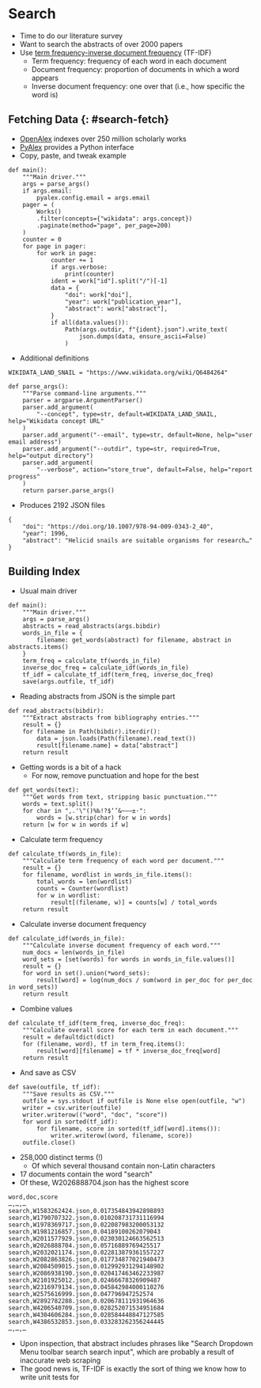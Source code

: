 # Search

-   Time to do our literature survey
-   Want to search the abstracts of over 2000 papers
-   Use [term frequency-inverse document frequency](g:tf_idf) (TF-IDF)
    -   Term frequency: frequency of each word in each document
    -   Document frequency: proportion of documents in which a word appears
    -   Inverse document frequency: one over that (i.e., how specific the word is)

## Fetching Data {: #search-fetch}

-   [OpenAlex][open_alex] indexes over 250 million scholarly works
-   [PyAlex][pyalex] provides a Python interface
-   Copy, paste, and tweak example

```{data-file="fetch_bib_data.py:main"}
def main():
    """Main driver."""
    args = parse_args()
    if args.email:
        pyalex.config.email = args.email
    pager = (
        Works()
        .filter(concepts={"wikidata": args.concept})
        .paginate(method="page", per_page=200)
    )
    counter = 0
    for page in pager:
        for work in page:
            counter += 1
            if args.verbose:
                print(counter)
            ident = work["id"].split("/")[-1]
            data = {
                "doi": work["doi"],
                "year": work["publication_year"],
                "abstract": work["abstract"],
            }
            if all(data.values()):
                Path(args.outdir, f"{ident}.json").write_text(
                    json.dumps(data, ensure_ascii=False)
                )
```

-   Additional definitions

```{data-file="fetch_bib_data.py:const"}
WIKIDATA_LAND_SNAIL = "https://www.wikidata.org/wiki/Q6484264"
```
```{data-file="fetch_bib_data.py:parse_args"}
def parse_args():
    """Parse command-line arguments."""
    parser = argparse.ArgumentParser()
    parser.add_argument(
        "--concept", type=str, default=WIKIDATA_LAND_SNAIL, help="Wikidata concept URL"
    )
    parser.add_argument("--email", type=str, default=None, help="user email address")
    parser.add_argument("--outdir", type=str, required=True, help="output directory")
    parser.add_argument(
        "--verbose", action="store_true", default=False, help="report progress"
    )
    return parser.parse_args()
```

-   Produces 2192 JSON files

```{data-file="W962796421.json"}
{
    "doi": "https://doi.org/10.1007/978-94-009-0343-2_40",
    "year": 1996,
    "abstract": "Helicid snails are suitable organisms for research…"
}
```

## Building Index

-   Usual main driver

```{data-file="make_index.py:main"}
def main():
    """Main driver."""
    args = parse_args()
    abstracts = read_abstracts(args.bibdir)
    words_in_file = {
        filename: get_words(abstract) for filename, abstract in abstracts.items()
    }
    term_freq = calculate_tf(words_in_file)
    inverse_doc_freq = calculate_idf(words_in_file)
    tf_idf = calculate_tf_idf(term_freq, inverse_doc_freq)
    save(args.outfile, tf_idf)
```

-   Reading abstracts from JSON is the simple part

```{data-file="make_index.py:read_abstracts"}
def read_abstracts(bibdir):
    """Extract abstracts from bibliography entries."""
    result = {}
    for filename in Path(bibdir).iterdir():
        data = json.loads(Path(filename).read_text())
        result[filename.name] = data["abstract"]
    return result
```

-   Getting words is a bit of a hack
    -   For now, remove punctuation and hope for the best

```{data-file="make_index.py:get_words"}
def get_words(text):
    """Get words from text, stripping basic punctuation."""
    words = text.split()
    for char in ",.'\"()%‰!?$‘’&~–—±·":
        words = [w.strip(char) for w in words]
    return [w for w in words if w]
```

-   Calculate term frequency

```{data-file="make_index.py:calculate_tf"}
def calculate_tf(words_in_file):
    """Calculate term frequency of each word per document."""
    result = {}
    for filename, wordlist in words_in_file.items():
        total_words = len(wordlist)
        counts = Counter(wordlist)
        for w in wordlist:
            result[(filename, w)] = counts[w] / total_words
    return result
```

-   Calculate inverse document frequency

```{data-file="make_index.py:calculate_idf"}
def calculate_idf(words_in_file):
    """Calculate inverse document frequency of each word."""
    num_docs = len(words_in_file)
    word_sets = [set(words) for words in words_in_file.values()]
    result = {}
    for word in set().union(*word_sets):
        result[word] = log(num_docs / sum(word in per_doc for per_doc in word_sets))
    return result
```

-   Combine values

```{data-file="make_index.py:calculate_tf_idf"}
def calculate_tf_idf(term_freq, inverse_doc_freq):
    """Calculate overall score for each term in each document."""
    result = defaultdict(dict)
    for (filename, word), tf in term_freq.items():
        result[word][filename] = tf * inverse_doc_freq[word]
    return result
```

-   And save as CSV

```{data-file="make_index.py:save"}
def save(outfile, tf_idf):
    """Save results as CSV."""
    outfile = sys.stdout if outfile is None else open(outfile, "w")
    writer = csv.writer(outfile)
    writer.writerow(("word", "doc", "score"))
    for word in sorted(tf_idf):
        for filename, score in sorted(tf_idf[word].items()):
            writer.writerow((word, filename, score))
    outfile.close()
```

-   258,000 distinct terms (!)
    -   Of which several thousand contain non-Latin characters
-   17 documents contain the word "search"
-   Of these, W2026888704.json has the highest score

```{data-file="tf_idf_search.csv"}
word,doc,score
…,…,…
search,W1583262424.json,0.017354843942898893
search,W1790707322.json,0.010208731731116994
search,W1978369717.json,0.022087983200053132
search,W1981216857.json,0.04189100262079043
search,W2011577929.json,0.023030124663562513
search,W2026888704.json,0.05716889769425517
search,W2032021174.json,0.022813879361557227
search,W2082863826.json,0.017734877021940473
search,W2084509015.json,0.012992931294148902
search,W2086938190.json,0.020417463462233987
search,W2101925012.json,0.02466678326909487
search,W2316979134.json,0.045842984000110276
search,W2575616999.json,0.047796947252574
search,W2892782288.json,0.020678111931964636
search,W4206540709.json,0.028252071534951684
search,W4304606284.json,0.028584448847127585
search,W4386532853.json,0.033283262356244445
…,…,…
```

-   Upon inspection, that abstract includes phrases like "Search Dropdown Menu toolbar search search input",
    which are probably a result of inaccurate web scraping
-   The good news is,
    TF-IDF is exactly the sort of thing we know how to write unit tests for

[open_alex]: https://openalex.org/
[pyalex]: https://pypi.org/project/pyalex/
